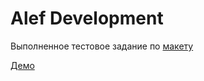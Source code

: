 # Alef Development

Выполненное тестовое задание по
[макету](https://www.figma.com/file/eawMCdTvRHFH4r6Ci11vSB/Test?node-id=1%3A4038)

[Демо](https://ksufanka91.github.io/doors-termo/)